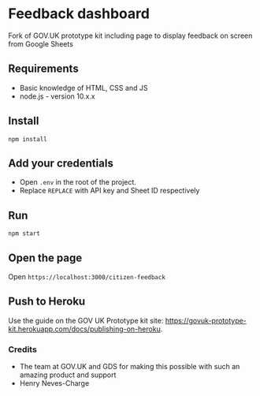 # Feedback dashboard
Fork of GOV.‌UK prototype kit including page to display feedback on screen from Google Sheets

## Requirements

* Basic knowledge of HTML, CSS and JS
* node.js - version 10.x.x

## Install

`npm install`

## Add your credentials

* Open `.env` in the root of the project.
* Replace `REPLACE` with API key and Sheet ID respectively

## Run

`npm start`

## Open the page

Open `https://localhost:3000/citizen-feedback`

## Push to Heroku

Use the guide on the GOV UK Prototype kit site: https://govuk-prototype-kit.herokuapp.com/docs/publishing-on-heroku.


### Credits

* The team at GOV.UK and GDS for making this possible with such an amazing product and support
* Henry Neves-Charge
